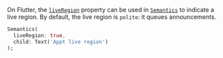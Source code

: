 On Flutter, the [`liveRegion`](https://api.flutter.dev/flutter/semantics/SemanticsConfiguration/liveRegion.html) property can be used in [`Semantics`](https://api.flutter.dev/flutter/widgets/Semantics-class.html) to indicate a live region. By default, the live region is `polite`: it queues announcements.

```dart
Semantics(
  liveRegion: true,
  child: Text('Appt live region')
);
```
